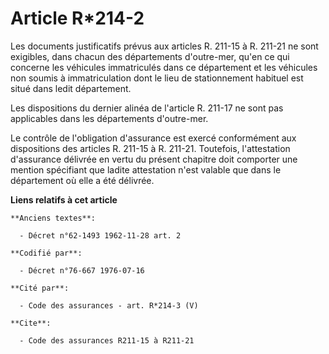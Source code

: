 # Article R*214-2

Les documents justificatifs prévus aux articles R. 211-15 à R. 211-21 ne sont exigibles, dans chacun des départements
d'outre-mer, qu'en ce qui concerne les véhicules immatriculés dans ce département et les véhicules non soumis à
immatriculation dont le lieu de stationnement habituel est situé dans ledit département.

Les dispositions du dernier alinéa de l'article R. 211-17 ne sont pas applicables dans les départements d'outre-mer.

Le contrôle de l'obligation d'assurance est exercé conformément aux dispositions des articles R. 211-15 à R. 211-21.
Toutefois, l'attestation d'assurance délivrée en vertu du présent chapitre doit comporter une mention spécifiant que ladite
attestation n'est valable que dans le département où elle a été délivrée.

**Liens relatifs à cet article**

	**Anciens textes**:

	  - Décret n°62-1493 1962-11-28 art. 2

	**Codifié par**:

	  - Décret n°76-667 1976-07-16

	**Cité par**:

	  - Code des assurances - art. R*214-3 (V)

	**Cite**:

	  - Code des assurances R211-15 à R211-21
